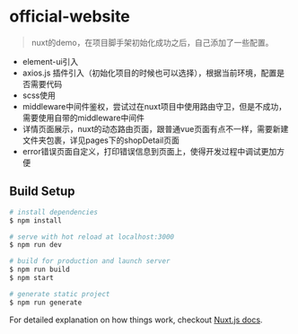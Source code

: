 # official-website

>  nuxt的demo，在项目脚手架初始化成功之后，自己添加了一些配置。
* element-ui引入
* axios.js 插件引入（初始化项目的时候也可以选择），根据当前环境，配置是否需要代码
* scss使用
* middleware中间件鉴权，尝试过在nuxt项目中使用路由守卫，但是不成功，需要使用自带的middleware中间件
* 详情页面展示，nuxt的动态路由页面，跟普通vue页面有点不一样，需要新建文件夹包裹，详见pages下的shopDetail页面
* error错误页面自定义，打印错误信息到页面上，使得开发过程中调试更加方便




## Build Setup

``` bash
# install dependencies
$ npm install

# serve with hot reload at localhost:3000
$ npm run dev

# build for production and launch server
$ npm run build
$ npm start

# generate static project
$ npm run generate
```

For detailed explanation on how things work, checkout [Nuxt.js docs](https://nuxtjs.org).
